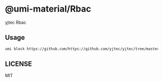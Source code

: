 # @umi-material/Rbac

yjtec Rbac

## Usage

```sh
umi block https://github.com/https://github.com/yjtec/yjtec/tree/master/umi-block/Rbac/tree/master/Rbac
```

## LICENSE

MIT
